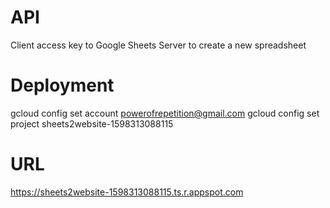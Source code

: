 # API
Client access key to Google Sheets
Server to create a new spreadsheet

# Deployment
gcloud config set account powerofrepetition@gmail.com
gcloud config set project sheets2website-1598313088115

# URL
https://sheets2website-1598313088115.ts.r.appspot.com